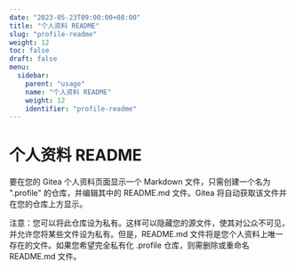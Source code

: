 ```yaml
---
date: "2023-05-23T09:00:00+08:00"
title: "个人资料 README"
slug: "profile-readme"
weight: 12
toc: false
draft: false
menu:
  sidebar:
    parent: "usage"
    name: "个人资料 README"
    weight: 12
    identifier: "profile-readme"
---
```


# 个人资料 README

要在您的 Gitea 个人资料页面显示一个 Markdown 文件，只需创建一个名为 ".profile" 的仓库，并编辑其中的 README.md 文件。Gitea 将自动获取该文件并在您的仓库上方显示。

注意：您可以将此仓库设为私有。这样可以隐藏您的源文件，使其对公众不可见，并允许您将某些文件设为私有。但是，README.md 文件将是您个人资料上唯一存在的文件。如果您希望完全私有化 .profile 仓库，则需删除或重命名 README.md 文件。

